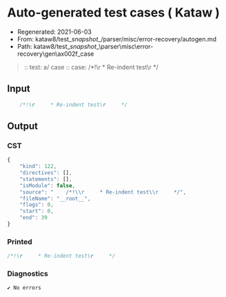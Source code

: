 # Auto-generated test cases ( Kataw )
- Regenerated: 2021-06-03
- From: kataw8/test\__snapshot__/parser/misc/error-recovery/autogen.md
- Path: kataw8/test\__snapshot__\parser\misc\error-recovery\gen\ax002f_case
> :: test: a/ case
> :: case:     /*!\r     * Re-indent test\r     */
## Input

`````js
    /*!\r     * Re-indent test\r     */
`````
## Output

### CST

```javascript
{
    "kind": 122,
    "directives": [],
    "statements": [],
    "isModule": false,
    "source": "    /*!\\r     * Re-indent test\\r     */",
    "fileName": "__root__",
    "flags": 0,
    "start": 0,
    "end": 39
}
```

### Printed

```javascript
/*!\r     * Re-indent test\r     */

```

### Diagnostics

```javascript
✔ No errors
```

